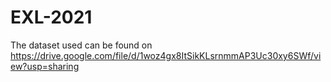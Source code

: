 # EXL-2021
The dataset used can be found on https://drive.google.com/file/d/1woz4gx8ItSikKLsrnmmAP3Uc30xy6SWf/view?usp=sharing
